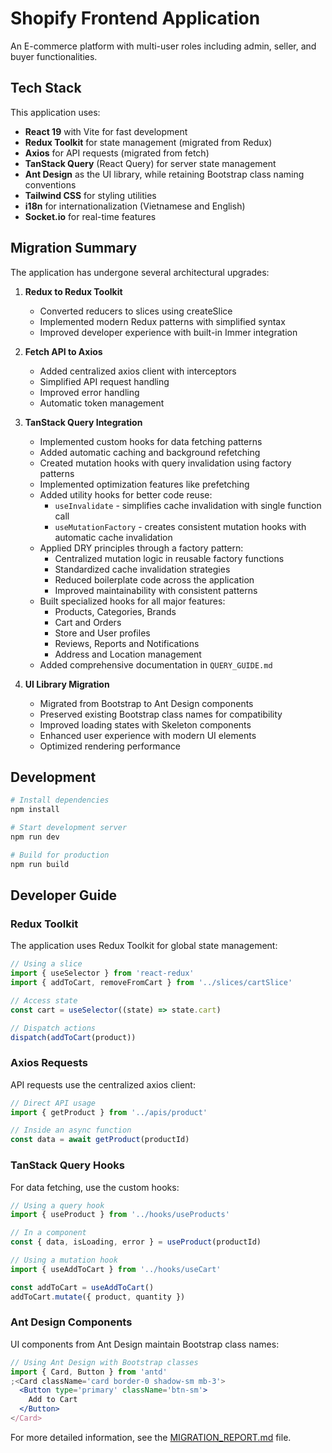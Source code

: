 # Shopify Frontend Application

An E-commerce platform with multi-user roles including admin, seller, and buyer functionalities.

## Tech Stack

This application uses:

- **React 19** with Vite for fast development
- **Redux Toolkit** for state management (migrated from Redux)
- **Axios** for API requests (migrated from fetch)
- **TanStack Query** (React Query) for server state management
- **Ant Design** as the UI library, while retaining Bootstrap class naming conventions
- **Tailwind CSS** for styling utilities
- **i18n** for internationalization (Vietnamese and English)
- **Socket.io** for real-time features

## Migration Summary

The application has undergone several architectural upgrades:

1. **Redux to Redux Toolkit**

   - Converted reducers to slices using createSlice
   - Implemented modern Redux patterns with simplified syntax
   - Improved developer experience with built-in Immer integration

2. **Fetch API to Axios**

   - Added centralized axios client with interceptors
   - Simplified API request handling
   - Improved error handling
   - Automatic token management

3. **TanStack Query Integration**

   - Implemented custom hooks for data fetching patterns
   - Added automatic caching and background refetching
   - Created mutation hooks with query invalidation using factory patterns
   - Implemented optimization features like prefetching
   - Added utility hooks for better code reuse:
     - `useInvalidate` - simplifies cache invalidation with single function call
     - `useMutationFactory` - creates consistent mutation hooks with automatic cache invalidation
   - Applied DRY principles through a factory pattern:
     - Centralized mutation logic in reusable factory functions
     - Standardized cache invalidation strategies
     - Reduced boilerplate code across the application
     - Improved maintainability with consistent patterns
   - Built specialized hooks for all major features:
     - Products, Categories, Brands
     - Cart and Orders
     - Store and User profiles
     - Reviews, Reports and Notifications
     - Address and Location management
   - Added comprehensive documentation in `QUERY_GUIDE.md`

4. **UI Library Migration**

   - Migrated from Bootstrap to Ant Design components
   - Preserved existing Bootstrap class names for compatibility
   - Improved loading states with Skeleton components
   - Enhanced user experience with modern UI elements
   - Optimized rendering performance

## Development

```bash
# Install dependencies
npm install

# Start development server
npm run dev

# Build for production
npm run build
```

## Developer Guide

### Redux Toolkit

The application uses Redux Toolkit for global state management:

```jsx
// Using a slice
import { useSelector } from 'react-redux'
import { addToCart, removeFromCart } from '../slices/cartSlice'

// Access state
const cart = useSelector((state) => state.cart)

// Dispatch actions
dispatch(addToCart(product))
```

### Axios Requests

API requests use the centralized axios client:

```jsx
// Direct API usage
import { getProduct } from '../apis/product'

// Inside an async function
const data = await getProduct(productId)
```

### TanStack Query Hooks

For data fetching, use the custom hooks:

```jsx
// Using a query hook
import { useProduct } from '../hooks/useProducts'

// In a component
const { data, isLoading, error } = useProduct(productId)

// Using a mutation hook
import { useAddToCart } from '../hooks/useCart'

const addToCart = useAddToCart()
addToCart.mutate({ product, quantity })
```

### Ant Design Components

UI components from Ant Design maintain Bootstrap class names:

```jsx
// Using Ant Design with Bootstrap classes
import { Card, Button } from 'antd'
;<Card className='card border-0 shadow-sm mb-3'>
  <Button type='primary' className='btn-sm'>
    Add to Cart
  </Button>
</Card>
```

For more detailed information, see the [MIGRATION_REPORT.md](./MIGRATION_REPORT.md) file.
